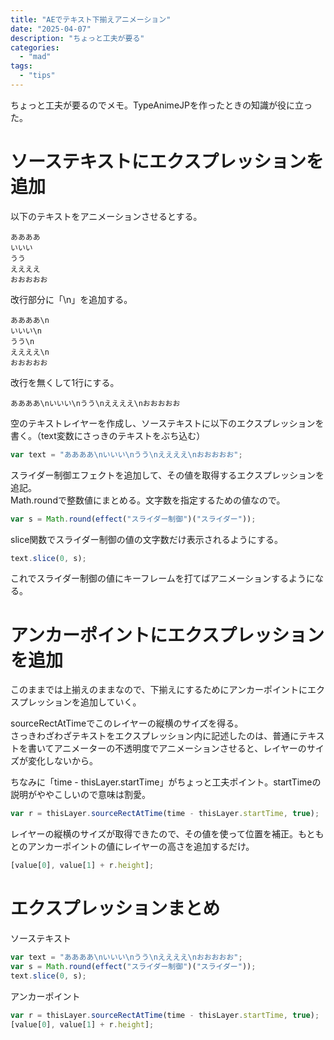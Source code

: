 ```yaml
---
title: "AEでテキスト下揃えアニメーション"
date: "2025-04-07"
description: "ちょっと工夫が要る"
categories: 
  - "mad"
tags: 
  - "tips"
---
```


ちょっと工夫が要るのでメモ。TypeAnimeJPを作ったときの知識が役に立った。

# ソーステキストにエクスプレッションを追加
以下のテキストをアニメーションさせるとする。

```
ああああ
いいい
うう
ええええ
おおおおお
```

改行部分に「\n」を追加する。

```
ああああ\n
いいい\n
うう\n
ええええ\n
おおおおお
```

改行を無くして1行にする。

```
ああああ\nいいい\nうう\nええええ\nおおおおお
```

空のテキストレイヤーを作成し、ソーステキストに以下のエクスプレッションを書く。（text変数にさっきのテキストをぶち込む）

```javascript
var text = "ああああ\nいいい\nうう\nええええ\nおおおおお";
```

スライダー制御エフェクトを追加して、その値を取得するエクスプレッションを追記。  
Math.roundで整数値にまとめる。文字数を指定するための値なので。

```javascript
var s = Math.round(effect("スライダー制御")("スライダー"));
```

slice関数でスライダー制御の値の文字数だけ表示されるようにする。

```javascript
text.slice(0, s);
```

これでスライダー制御の値にキーフレームを打てばアニメーションするようになる。

# アンカーポイントにエクスプレッションを追加
このままでは上揃えのままなので、下揃えにするためにアンカーポイントにエクスプレッションを追加していく。

sourceRectAtTimeでこのレイヤーの縦横のサイズを得る。  
さっきわざわざテキストをエクスプレッション内に記述したのは、普通にテキストを書いてアニメーターの不透明度でアニメーションさせると、レイヤーのサイズが変化しないから。

ちなみに「time - thisLayer.startTime」がちょっと工夫ポイント。startTimeの説明がややこしいので意味は割愛。

```javascript
var r = thisLayer.sourceRectAtTime(time - thisLayer.startTime, true);
```

レイヤーの縦横のサイズが取得できたので、その値を使って位置を補正。もともとのアンカーポイントの値にレイヤーの高さを追加するだけ。

```javascript
[value[0], value[1] + r.height];
```

# エクスプレッションまとめ
ソーステキスト

```javascript
var text = "ああああ\nいいい\nうう\nええええ\nおおおおお";
var s = Math.round(effect("スライダー制御")("スライダー"));
text.slice(0, s);
```

アンカーポイント

```javascript
var r = thisLayer.sourceRectAtTime(time - thisLayer.startTime, true);
[value[0], value[1] + r.height];
```